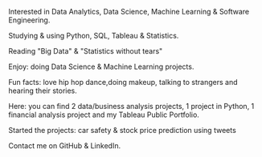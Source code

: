  Interested in Data Analytics, Data Science, Machine Learning & Software Engineering.
 
 Studying & using Python, SQL, Tableau & Statistics.
 
 Reading "Big Data" & "Statistics without tears"
 
 Enjoy: doing Data Science & Machine Learning projects.
 
 Fun facts: love hip hop dance,doing makeup, talking to strangers and hearing their stories.
 
 Here: you can find 2 data/business analysis projects, 1 project in Python, 1 financial analysis project and my Tableau Public Portfolio.
 
 Started the projects: car safety & stock price prediction using tweets
 
 Contact me on GitHub & LinkedIn.
